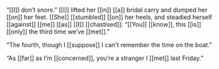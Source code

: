 “[[I]] don’t snore.” [[I]] lifted her [[in]] [[a]] bridal carry and dumped her [[on]] her feet. [[She]] [[stumbled]] [[on]] her heels, and steadied herself [[against]] [[me]] [[as]] [[I]] [[chastised]]: “[[You]] [[know]], this [[is]] [[only]] the third time we’ve [[met]].”

“The fourth, though I [[suppose]] I can’t remember the time on the boat.”

“As [[far]] as I’m [[concerned]], you’re a stranger I [[met]] last Friday.”
